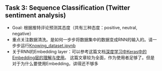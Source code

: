 ## Task 3: Sequence Classification (Twitter sentiment analysis)
- Goal: 根据推特评论预测其态度（共有三种态度：positive, neutral, negative）
- 重点关注数据清洗。是如何一步步将数据集中的数据变成RNN的输入的。请一步步运行[Knowing_dataset.ipynb](https://github.com/LeavesLei/RNN-experiments-for-beginners/blob/master/Sentiment/Knowing_dataset.ipynb)
- 关于RNN的Embedding layer：可以参考这篇文档[深度学习中Keras中的Embedding层的理解与使用](http://frankchen.xyz/2017/12/18/How-to-Use-Word-Embedding-Layers-for-Deep-Learning-with-Keras/)。
这篇文章较为全面，作为使用者足够了。但是对于为什么要使用Embedding，讲得还不够多
